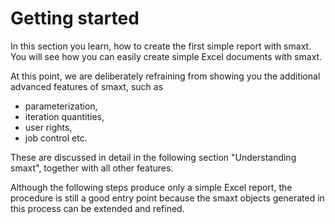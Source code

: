 # Getting started

In this section you learn, how to create the first simple report with smaxt. You will see how you can easily create simple Excel documents with smaxt.

At this point, we are deliberately refraining from showing you the additional advanced features of smaxt, such as

* parameterization, 
* iteration quantities, 
* user rights,
* job control etc. 

These are discussed in detail in the following section "Understanding smaxt", together with all other features.

Although the following steps produce only a simple Excel report, the procedure is still a good entry point because the smaxt objects generated in this process can be extended and refined.

## 

## 



